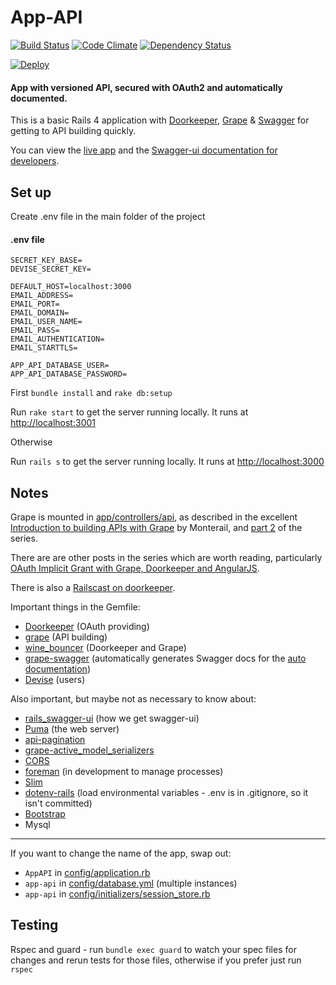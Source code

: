 # App-API 

[![Build Status](https://travis-ci.org/asfarto/app-api.svg?branch=master)](https://travis-ci.org/asfarto/app-api)
[![Code Climate](https://codeclimate.com/github/asfarto/app-api/badges/gpa.svg)](https://codeclimate.com/github/asfarto/app-api)
[![Dependency Status](https://gemnasium.com/asfarto/app-api.svg)](https://gemnasium.com/asfarto/app-api)

 [![Deploy](https://www.herokucdn.com/favicon.ico)](https://v-app-api.herokuapp.com/)
 
#### App with versioned API, secured with OAuth2 and automatically documented.

This is a basic Rails 4 application with [Doorkeeper](https://github.com/doorkeeper-gem/doorkeeper), [Grape](https://github.com/intridea/grape) & [Swagger](http://swagger.io/) for getting to API building quickly.

You can view the [live app](https://v-app-api.herokuapp.com/) and the [Swagger-ui documentation for developers](https://v-app-api.herokuapp.com/developers). 

## Set up

Create .env file in the main folder of the project

#### .env file
    SECRET_KEY_BASE=
    DEVISE_SECRET_KEY=
    
    DEFAULT_HOST=localhost:3000
    EMAIL_ADDRESS=
    EMAIL_PORT=
    EMAIL_DOMAIN=
    EMAIL_USER_NAME=
    EMAIL_PASS=
    EMAIL_AUTHENTICATION=
    EMAIL_STARTTLS=
    
    APP_API_DATABASE_USER=
    APP_API_DATABASE_PASSWORD=

First `bundle install` and `rake db:setup`

Run `rake start` to get the server running locally. It runs at [http://localhost:3001](http://localhost:3001)

Otherwise

Run `rails s` to get the server running locally. It runs at [http://localhost:3000](http://localhost:3000)

## Notes

Grape is mounted in [app/controllers/api](app/controllers/api), as described in the excellent [Introduction to building APIs with Grape](http://codetunes.com/2014/introduction-to-building-apis-with-grape/) by Monterail, and [part 2](http://codetunes.com/2014/grape-part-II/) of the series.

There are are other posts in the series which are worth reading, particularly [OAuth Implicit Grant with Grape, Doorkeeper and AngularJS](http://codetunes.com/2014/oauth-implicit-grant-with-grape-doorkeeper-and-angularjs/).

There is also a [Railscast on doorkeeper](http://railscasts.com/episodes/353-oauth-with-doorkeeper).

Important things in the Gemfile:

- [Doorkeeper](https://github.com/doorkeeper-gem/doorkeeper) (OAuth providing)
- [grape](https://github.com/intridea/grape) (API building)
- [wine_bouncer](https://github.com/antek-drzewiecki/wine_bouncer) (Doorkeeper and Grape)
- [grape-swagger](https://github.com/tim-vandecasteele/grape-swagger) (automatically generates Swagger docs for the [auto documentation](https://grape-doorkeeper.herokuapp.com/documentation))
- [Devise](https://github.com/plataformatec/devise) (users)


Also important, but maybe not as necessary to know about:

- [rails_swagger-ui](https://github.com/d4be4st/swagger-ui_rails) (how we get swagger-ui)
- [Puma](http://puma.io/) (the web server)
- [api-pagination](https://github.com/davidcelis/api-pagination)
- [grape-active_model_serializers](https://github.com/jrhe/grape-active_model_serializers) 
- [CORS](https://github.com/cyu/rack-cors)
- [foreman](https://github.com/ddollar/foreman) (in development to manage processes)
- [Slim](http://slim-lang.com/)
- [dotenv-rails](https://github.com/bkeepers/dotenv) (load environmental variables - .env is in .gitignore, so it isn't committed)
- [Bootstrap](http://getbootstrap.com/)
- Mysql

----

If you want to change the name of the app, swap out:

- `AppAPI` in [config/application.rb](config/application.rb)
- `app-api` in [config/database.yml](config/database.yml) (multiple instances)
- `app-api` in [config/initializers/session_store.rb](config/initializers/session_store.rb)


## Testing

Rspec and guard - run `bundle exec guard` to watch your spec files for changes and rerun tests for those files, otherwise if you prefer just run `rspec`